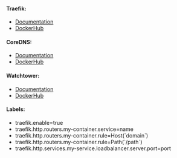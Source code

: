 #### Traefik:
- [Documentation](https://doc.traefik.io/traefik/)
- [DockerHub](https://hub.docker.com/_/traefik)

#### CoreDNS:
- [Documentation](https://coredns.io/manual/toc/)
- [DockerHub](https://hub.docker.com/r/coredns/coredns)

#### Watchtower:
- [Documentation](https://containrrr.dev/watchtower/)
- [DockerHub](https://hub.docker.com/r/containrrr/watchtower)

#### Labels:
- traefik.enable=true
- traefik.http.routers.my-container.service=name
- traefik.http.routers.my-container.rule=Host(\`domain\`)
- traefik.http.routers.my-container.rule=Path(\`/path\`)
- traefik.http.services.my-service.loadbalancer.server.port=port
